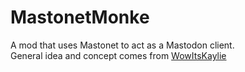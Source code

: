 # MastonetMonke
 A mod that uses Mastonet to act as a Mastodon client.<br>
 General idea and concept comes from [WowItsKaylie]("https://github.com/WowItsKaylie")